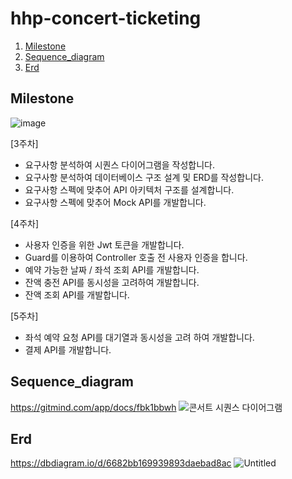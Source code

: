 # hhp-concert-ticketing

1. [Milestone](#Milestone)
2. [Sequence_diagram](#Sequence_diagram)
3. [Erd](#Erd)

## Milestone
![image](https://github.com/nueob/hhp-concert-ticketing/assets/79954748/50a0f8e2-a39b-4921-8edc-3c93d9d2952d)

[3주차]
- 요구사항 분석하여 시퀀스 다이어그램을 작성합니다.
- 요구사항 분석하여 데이터베이스 구조 설계 및 ERD를 작성합니다.
- 요구사항 스펙에 맞추어 API 아키텍처 구조를 설계합니다.
- 요구사항 스펙에 맞추어 Mock API를 개발합니다.

[4주차]
- 사용자 인증을 위한 Jwt 토큰을 개발합니다.
- Guard를 이용하여 Controller 호출 전 사용자 인증을 합니다.
- 예약 가능한 날짜 / 좌석 조회 API를 개발합니다.
- 잔액 충전 API를 동시성을 고려하여 개발합니다.
- 잔액 조회 API를 개발합니다.

[5주차]
- 좌석 예약 요청 API를 대기열과 동시성을 고려 하여 개발합니다.
- 결제 API를 개발합니다.

## Sequence_diagram

https://gitmind.com/app/docs/fbk1bbwh
![콘서트 시퀀스 다이어그램](https://github.com/nueob/hhp-concert-ticketing/assets/79954748/586a4b4b-cfe1-4be9-b40f-3168af498054)

## Erd
https://dbdiagram.io/d/6682bb169939893daebad8ac
![Untitled](https://github.com/nueob/hhp-concert-ticketing/assets/79954748/72b3f9b8-50bd-4ded-a247-6675cc464531)

